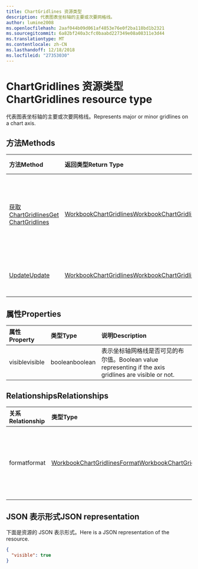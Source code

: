 ```yaml
---
title: ChartGridlines 资源类型
description: 代表图表坐标轴的主要或次要网格线。
author: lumine2008
ms.openlocfilehash: 2aaf044b09d061af4853e76e0f2ba118bd1b2321
ms.sourcegitcommit: 6a82bf240a3cfc0baabd227349e08a08311e3d44
ms.translationtype: MT
ms.contentlocale: zh-CN
ms.lasthandoff: 12/18/2018
ms.locfileid: "27353030"
---
```

# <a name="chartgridlines-resource-type"></a><span data-ttu-id="402ab-103">ChartGridlines 资源类型</span><span class="sxs-lookup"><span data-stu-id="402ab-103">ChartGridlines resource type</span></span>

<span data-ttu-id="402ab-104">代表图表坐标轴的主要或次要网格线。</span><span class="sxs-lookup"><span data-stu-id="402ab-104">Represents major or minor gridlines on a chart axis.</span></span>


## <a name="methods"></a><span data-ttu-id="402ab-105">方法</span><span class="sxs-lookup"><span data-stu-id="402ab-105">Methods</span></span>

| <span data-ttu-id="402ab-106">方法</span><span class="sxs-lookup"><span data-stu-id="402ab-106">Method</span></span>           | <span data-ttu-id="402ab-107">返回类型</span><span class="sxs-lookup"><span data-stu-id="402ab-107">Return Type</span></span>    |<span data-ttu-id="402ab-108">说明</span><span class="sxs-lookup"><span data-stu-id="402ab-108">Description</span></span>|
|:---------------|:--------|:----------|
|[<span data-ttu-id="402ab-109">获取 ChartGridlines</span><span class="sxs-lookup"><span data-stu-id="402ab-109">Get ChartGridlines</span></span>](../api/chartgridlines-get.md) | [<span data-ttu-id="402ab-110">WorkbookChartGridlines</span><span class="sxs-lookup"><span data-stu-id="402ab-110">WorkbookChartGridlines</span></span>](chartgridlines.md) |<span data-ttu-id="402ab-111">读取 chartGridlines 对象的属性和关系。</span><span class="sxs-lookup"><span data-stu-id="402ab-111">Read properties and relationships of chartGridlines object.</span></span>|
|[<span data-ttu-id="402ab-112">Update</span><span class="sxs-lookup"><span data-stu-id="402ab-112">Update</span></span>](../api/chartgridlines-update.md) | [<span data-ttu-id="402ab-113">WorkbookChartGridlines</span><span class="sxs-lookup"><span data-stu-id="402ab-113">WorkbookChartGridlines</span></span>](chartgridlines.md)    |<span data-ttu-id="402ab-114">更新 ChartGridlines 对象。</span><span class="sxs-lookup"><span data-stu-id="402ab-114">Update ChartGridlines object.</span></span> |

## <a name="properties"></a><span data-ttu-id="402ab-115">属性</span><span class="sxs-lookup"><span data-stu-id="402ab-115">Properties</span></span>
| <span data-ttu-id="402ab-116">属性</span><span class="sxs-lookup"><span data-stu-id="402ab-116">Property</span></span>     | <span data-ttu-id="402ab-117">类型</span><span class="sxs-lookup"><span data-stu-id="402ab-117">Type</span></span>   |<span data-ttu-id="402ab-118">说明</span><span class="sxs-lookup"><span data-stu-id="402ab-118">Description</span></span>|
|:---------------|:--------|:----------|
|<span data-ttu-id="402ab-119">visible</span><span class="sxs-lookup"><span data-stu-id="402ab-119">visible</span></span>|<span data-ttu-id="402ab-120">boolean</span><span class="sxs-lookup"><span data-stu-id="402ab-120">boolean</span></span>|<span data-ttu-id="402ab-121">表示坐标轴网格线是否可见的布尔值。</span><span class="sxs-lookup"><span data-stu-id="402ab-121">Boolean value representing if the axis gridlines are visible or not.</span></span>|

## <a name="relationships"></a><span data-ttu-id="402ab-122">Relationships</span><span class="sxs-lookup"><span data-stu-id="402ab-122">Relationships</span></span>
| <span data-ttu-id="402ab-123">关系</span><span class="sxs-lookup"><span data-stu-id="402ab-123">Relationship</span></span> | <span data-ttu-id="402ab-124">类型</span><span class="sxs-lookup"><span data-stu-id="402ab-124">Type</span></span>   |<span data-ttu-id="402ab-125">说明</span><span class="sxs-lookup"><span data-stu-id="402ab-125">Description</span></span>|
|:---------------|:--------|:----------|
|<span data-ttu-id="402ab-126">format</span><span class="sxs-lookup"><span data-stu-id="402ab-126">format</span></span>|[<span data-ttu-id="402ab-127">WorkbookChartGridlinesFormat</span><span class="sxs-lookup"><span data-stu-id="402ab-127">WorkbookChartGridlinesFormat</span></span>](chartgridlinesformat.md)|<span data-ttu-id="402ab-p101">表示图表网格线的格式。只读。</span><span class="sxs-lookup"><span data-stu-id="402ab-p101">Represents the formatting of chart gridlines. Read-only.</span></span>|

## <a name="json-representation"></a><span data-ttu-id="402ab-130">JSON 表示形式</span><span class="sxs-lookup"><span data-stu-id="402ab-130">JSON representation</span></span>

<span data-ttu-id="402ab-131">下面是资源的 JSON 表示形式。</span><span class="sxs-lookup"><span data-stu-id="402ab-131">Here is a JSON representation of the resource.</span></span>

<!-- {
  "blockType": "resource",
  "baseType": "microsoft.graph.entity",
  "optionalProperties": [

  ],
  "@odata.type": "microsoft.graph.workbookChartGridlines"
}-->

```json
{
  "visible": true
}

```

<!-- uuid: 8fcb5dbc-d5aa-4681-8e31-b001d5168d79
2015-10-25 14:57:30 UTC -->
<!-- {
  "type": "#page.annotation",
  "description": "ChartGridlines resource",
  "keywords": "",
  "section": "documentation",
  "tocPath": ""
}-->